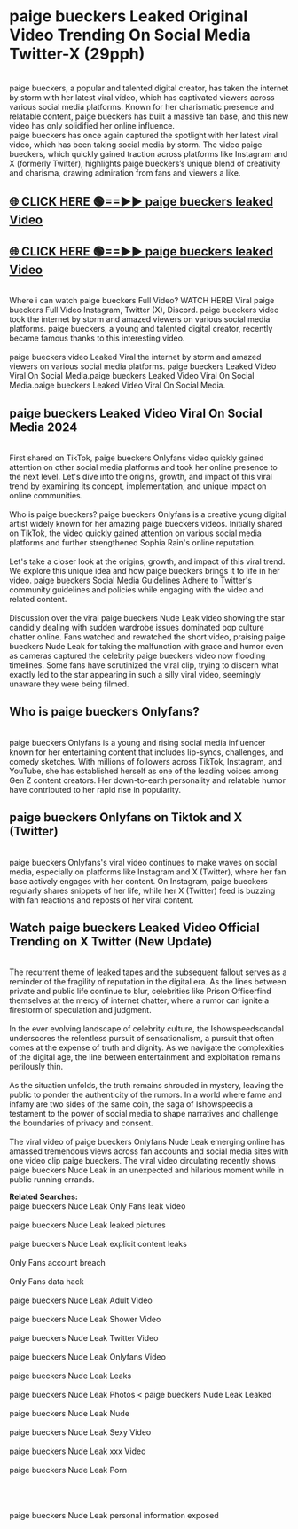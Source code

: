# paige bueckers Leaked Original Video Trending On Social Media Twitter-X (29pph)

<br>
paige bueckers, a popular and talented digital creator, has taken the internet by storm with her latest viral video, which has captivated viewers across various social media platforms. Known for her charismatic presence and relatable content, paige bueckers has built a massive fan base, and this new video has only solidified her online influence.
<br>
paige bueckers has once again captured the spotlight with her latest viral video, which has been taking social media by storm. The video paige bueckers, which quickly gained traction across platforms like Instagram and X (formerly Twitter), highlights paige bueckers’s unique blend of creativity and charisma, drawing admiration from fans and viewers a like.
<br>

## [🌐 CLICK HERE 🟢==►►  paige bueckers leaked Video ](https://onlyclips.site?title=paige_bueckers&ref=git)

## [🌐 CLICK HERE 🟢==►►  paige bueckers leaked Video ](https://onlyclips.site?title=paige_bueckers&ref=git)



<br>
Where i can watch paige bueckers Full Video? WATCH HERE! Viral paige bueckers Full Video Instagram, Twitter (X), Discord. paige bueckers video took the internet by storm and amazed viewers on various social media platforms. paige bueckers, a young and talented digital creator, recently became famous thanks to this interesting video.
<br><br>
paige bueckers video Leaked Viral the internet by storm and amazed viewers on various social media platforms. paige bueckers Leaked Video Viral On Social Media.paige bueckers Leaked Video Viral On Social Media.paige bueckers Leaked Video Viral On Social Media.
<br>

<h2>paige bueckers Leaked Video Viral On Social Media 2024</h2>
<br>
First shared on TikTok, paige bueckers Onlyfans video quickly gained attention on other social media platforms and took her online presence to the next level. Let's dive into the origins, growth, and impact of this viral trend by examining its concept, implementation, and unique impact on online communities.
<br><br>
Who is paige bueckers? paige bueckers Onlyfans is a creative young digital artist widely known for her amazing paige bueckers videos. Initially shared on TikTok, the video quickly gained attention on various social media platforms and further strengthened Sophia Rain's online reputation.
<br><br>
Let's take a closer look at the origins, growth, and impact of this viral trend. We explore this unique idea and how paige bueckers brings it to life in her video. paige bueckers Social Media Guidelines Adhere to Twitter's community guidelines and policies while engaging with the video and related content.
<br><br>
Discussion over the viral paige bueckers Nude Leak video showing the star candidly dealing with sudden wardrobe issues dominated pop culture chatter online. Fans watched and rewatched the short video, praising paige bueckers Nude Leak for taking the malfunction with grace and humor even as cameras captured the celebrity paige bueckers video now flooding timelines. Some fans have scrutinized the viral clip, trying to discern what exactly led to the star appearing in such a silly viral video, seemingly unaware they were being filmed.
<br>

<h2>Who is paige bueckers Onlyfans?</h2>
<br>
paige bueckers Onlyfans is a young and rising social media influencer known for her entertaining content that includes lip-syncs, challenges, and comedy sketches. With millions of followers across TikTok, Instagram, and YouTube, she has established herself as one of the leading voices among Gen Z content creators. Her down-to-earth personality and relatable humor have contributed to her rapid rise in popularity.
<br>
<h2>paige bueckers Onlyfans on Tiktok and X (Twitter)</h2>
<br>
paige bueckers Onlyfans's viral video continues to make waves on social media, especially on platforms like Instagram and X (Twitter), where her fan base actively engages with her content. On Instagram, paige bueckers regularly shares snippets of her life, while her X (Twitter) feed is buzzing with fan reactions and reposts of her viral content.
<br>
<h2>Watch paige bueckers Leaked Video Official Trending on X Twitter (New Update)</h2>
<br>
The recurrent theme of leaked tapes and the subsequent fallout serves as a reminder of the fragility of reputation in the digital era. As the lines between private and public life continue to blur, celebrities like Prison Officerfind themselves at the mercy of internet chatter, where a rumor can ignite a firestorm of speculation and judgment.
<br><br>
In the ever evolving landscape of celebrity culture, the Ishowspeedscandal underscores the relentless pursuit of sensationalism, a pursuit that often comes at the expense of truth and dignity. As we navigate the complexities of the digital age, the line between entertainment and exploitation remains perilously thin.
<br><br>
As the situation unfolds, the truth remains shrouded in mystery, leaving the public to ponder the authenticity of the rumors. In a world where fame and infamy are two sides of the same coin, the saga of Ishowspeedis a testament to the power of social media to shape narratives and challenge the boundaries of privacy and consent.
<br><br>
The viral video of paige bueckers Onlyfans Nude Leak emerging online has amassed tremendous views across fan accounts and social media sites with one video clip paige bueckers. The viral video circulating recently shows paige bueckers Nude Leak in an unexpected and hilarious moment while in public running errands.
<br>

<strong>Related Searches:</strong>
<br>
paige bueckers Nude Leak Only Fans leak video
<br><br>
paige bueckers Nude Leak leaked pictures
<br><br>
paige bueckers Nude Leak explicit content leaks
<br><br>
Only Fans account breach
<br><br>
Only Fans data hack
<br><br>
paige bueckers Nude Leak Adult Video
<br><br>
paige bueckers Nude Leak Shower Video
<br><br>
paige bueckers Nude Leak Twitter Video
<br><br>
paige bueckers Nude Leak Onlyfans Video
<br><br>
paige bueckers Nude Leak Leaks
<br><br>
paige bueckers Nude Leak Photos
<
paige bueckers Nude Leak Leaked
<br><br>
paige bueckers Nude Leak Nude
<br><br>
paige bueckers Nude Leak Sexy Video
<br><br>
paige bueckers Nude Leak xxx Video
<br><br>
paige bueckers Nude Leak Porn
<br><br>

<br><br>
paige bueckers Nude Leak personal information exposed